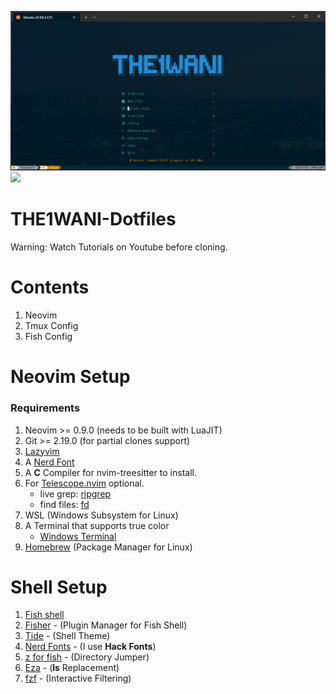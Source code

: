 ![](./images/Neovim.PNG)
![](./images/Neovim_after.PNG)

<h1>THE1WANI-Dotfiles</h1>
Warning: Watch Tutorials on Youtube before cloning.

<h1>Contents</h1>

1. Neovim
2. Tmux Config
3. Fish Config

<h1>Neovim Setup</h1>

<h3>Requirements</h3>

1. Neovim >= 0.9.0 (needs to be built with LuaJIT)
2. Git >= 2.19.0 (for partial clones support)
3. [Lazyvim](https://www.lazyvim.org/)
4. A [Nerd Font](https://www.nerdfonts.com/)
5. A **C** Compiler for nvim-treesitter to install.
6. For [Telescope.nvim](https://github.com/nvim-telescope/telescope.nvim) optional.
   - live grep: [ripgrep](https://github.com/BurntSushi/ripgrep)
   - find files: [fd](https://github.com/sharkdp/fd)
7. WSL (Windows Subsystem for Linux)
8. A Terminal that supports true color
   - [Windows Terminal](https://www.microsoft.com/store/productId/9N0DX20HK701?ocid=pdpshare)
9. [Homebrew](https://brew.sh/) (Package Manager for Linux)

<h1>Shell Setup</h1>

1. [Fish shell](https://fishshell.com/)
2. [Fisher](https://github.com/jorgebucaran/fisher) - (Plugin Manager for Fish Shell)
3. [Tide](https://github.com/IlanCosman/tide) - (Shell Theme)
4. [Nerd Fonts](https://www.nerdfonts.com/) - (I use **Hack Fonts**)
5. [z for fish](https://www.nerdfonts.com/) - (Directory Jumper)
6. [Eza](https://github.com/eza-community/eza) - (**ls** Replacement)
7. [fzf](https://github.com/PatrickF1/fzf.fish) - (Interactive Filtering)

